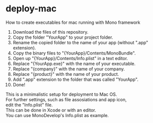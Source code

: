 deploy-mac
==========

How to create executables for mac running with Mono framework

1. Download the files of this repository.
2. Copy the folder "YourApp" to your project folder.
3. Rename the copied folder to the name of your app (without ".app" extension).
4. Copy the binary files to "{YourApp}/Contents/MonoBundle".
5. Open up "{YourApp}/Contents/Info.plist" in a text editor.
6. Replace "{YourApp.exe}" with the name of your executable.
7. Replace "{company}" with the name of your company.
8. Replace "{product}" with the name of your product.
9. Add ".app" extension to the folder that was called "YourApp".
10. Done!

This is a minimalistic setup for deployment to Mac OS.  
For further settings, such as file assosiations and app icon,  
edit the "Info.plist" file.  
This can be done in Xcode or with an editor.  
You can use MonoDevelop's Info.plist as example.  
